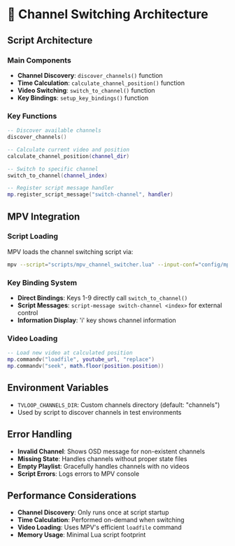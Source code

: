 # 🔧 Channel Switching Architecture

## Script Architecture

### Main Components
- **Channel Discovery**: `discover_channels()` function
- **Time Calculation**: `calculate_channel_position()` function
- **Video Switching**: `switch_to_channel()` function
- **Key Bindings**: `setup_key_bindings()` function

### Key Functions
```lua
-- Discover available channels
discover_channels()

-- Calculate current video and position
calculate_channel_position(channel_dir)

-- Switch to specific channel
switch_to_channel(channel_index)

-- Register script message handler
mp.register_script_message("switch-channel", handler)
```

## MPV Integration

### Script Loading
MPV loads the channel switching script via:
```bash
mpv --script="scripts/mpv_channel_switcher.lua" --input-conf="config/mpv_input.conf"
```

### Key Binding System
- **Direct Bindings**: Keys 1-9 directly call `switch_to_channel()`
- **Script Messages**: `script-message switch-channel <index>` for external control
- **Information Display**: 'i' key shows channel information

### Video Loading
```lua
-- Load new video at calculated position
mp.commandv("loadfile", youtube_url, "replace")
mp.commandv("seek", math.floor(position.position))
```

## Environment Variables

- `TVLOOP_CHANNELS_DIR`: Custom channels directory (default: "channels")
- Used by script to discover channels in test environments

## Error Handling

- **Invalid Channel**: Shows OSD message for non-existent channels
- **Missing State**: Handles channels without proper state files
- **Empty Playlist**: Gracefully handles channels with no videos
- **Script Errors**: Logs errors to MPV console

## Performance Considerations

- **Channel Discovery**: Only runs once at script startup
- **Time Calculation**: Performed on-demand when switching
- **Video Loading**: Uses MPV's efficient `loadfile` command
- **Memory Usage**: Minimal Lua script footprint
